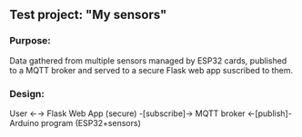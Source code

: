 ## Test project: "My sensors"
### Purpose:
Data gathered from multiple sensors managed by ESP32 cards, published to a MQTT broker and served to a secure Flask web app suscribed to them.
### Design: 
User &larr;&rarr; Flask Web App (secure) -[subscribe]&rarr; MQTT broker  &larr;[publish]- Arduino program (ESP32+sensors)




